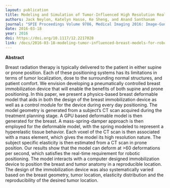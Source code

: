 ```yaml
---
layout: publication
title: Modeling and Simulation of Tumor-Influenced High Resolution Real-Time Physics-Based Breast Models for Model-Guided Robotic Interventions
authors: Jack Neylon, Katelyn Hasse, Ke Sheng, and Anand Santhanam
journal: "SPIE Proceedings Volume 9786, Medical Imaging 2016: Image-Gudied Procedures, Robotic Interventions, and Modeling"
date: 2016-03-18
year: 2016
doi: https://doi.org/10.1117/12.2217028
link: /docs/2016-03-18-modeling-tumor-influenced-breast-models-for-robotic-interventions.pdf
---
```

**Abstract**

Breast radiation therapy is typically delivered to the patient in either supine or prone position. Each of these positioning systems has its limitations in terms of tumor localization, dose to the surrounding normal structures, and patient comfort. We envision developing a pneumatically controlled breast immobilization device that will enable the benefits of both supine and prone positioning. In this paper, we present a physics-based breast deformable model that aids in both the design of the breast immobilization device as well as a control module for the device during every day positioning. The model geometry is generated from a subject’s CT scan acquired during the treatment planning stage. A GPU based deformable model is then generated for the breast. A mass-spring-damper approach is then employed for the deformable model, with the spring modeled to represent a hyperelastic tissue behavior. Each voxel of the CT scan is then associated with a mass element, which gives the model its high resolution nature. The subject specific elasticity is then estimated from a CT scan in prone position. Our results show that the model can deform at >60 deformations per second, which satisfies the real-time requirement for robotic positioning. The model interacts with a computer designed immobilization device to position the breast and tumor anatomy in a reproducible location. The design of the immobilization device was also systematically varied based on the breast geometry, tumor location, elasticity distribution and the reproducibility of the desired tumor location.
